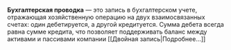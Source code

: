 **Бухгалтерская проводка** — это запись в бухгалтерском учете, отражающая хозяйственную операцию на двух взаимосвязанных счетах: один дебетируется, а другой кредитуется. Сумма дебета всегда равна сумме кредита, что позволяет поддерживать баланс между активами и пассивами компании [[Двойная запись|Подробнее...]] 
